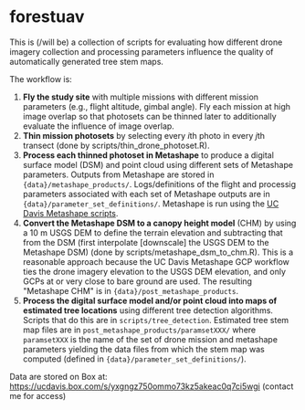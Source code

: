 # forestuav
This is (/will be) a collection of scripts for evaluating how different drone imagery collection and processing parameters influence the quality of automatically generated tree stem maps.

The workflow is:
1) **Fly the study site** with multiple missions with different mission parameters (e.g., flight altitude, gimbal angle). Fly each mission at high image overlap so that photosets can be thinned later to additionally evaluate the influence of image overlap.
2) **Thin mission photosets** by selecting every *i*th photo in every *j*th transect (done by scripts/thin_drone_photoset.R).
3) **Process each thinned photoset in Metashape** to produce a digital surface model (DSM) and point cloud using different sets of Metashape parameters. Outputs from Metashape are stored in `{data}/metashape_products/`. Logs/definitions of the flight and processig parameters associated with each set of Metashape outputs are in `{data}/parameter_set_definitions/`. Metashape is run using the [UC Davis Metashape scripts](https://github.com/ucdavis/metashape).
4) **Convert the Metashape DSM to a canopy height model** (CHM) by using a 10 m USGS DEM to define the terrain elevation and subtracting that from the DSM (first interpolate \[downscale\] the USGS DEM to the Metashape DSM) (done by scripts/metashape_dsm_to_chm.R). This is a reasonable approach because the UC Davis Metashape GCP workflow ties the drone imagery elevation to the USGS DEM elevation, and only GCPs at or very close to bare ground are used. The resulting "Metashape CHM" is in `{data}/post_metashape_products`.
5) **Process the digital surface model and/or point cloud into maps of estimated tree locations** using different tree detection algorithms. Scripts that do this are in `scripts/tree_detection`. Estimated tree stem map files are in `post_metashape_products/paramsetXXX/` where `paramsetXXX` is the name of the set of drone mission and metashape parameters yielding the data files from which the stem map was computed (defined in `{data}/parameter_set_definitions/`).

Data are stored on Box at: https://ucdavis.box.com/s/yxgngz750ommo73kz5akeac0q7ci5wgi (contact me for access)
